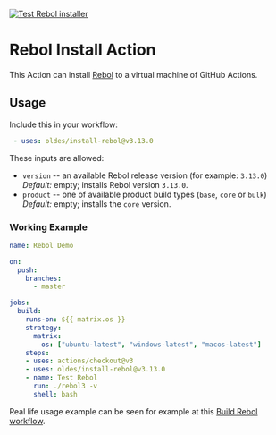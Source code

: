 [![Test Rebol installer](https://github.com/Oldes/install-rebol/actions/workflows/test.yml/badge.svg)](https://github.com/Oldes/install-rebol/actions/workflows/test.yml)

# Rebol Install Action

This Action can install
    [Rebol](https://github.com/Siskin-framework/Rebol)
to a virtual machine of GitHub Actions. 


## Usage

Include this in your workflow:

```yml
 - uses: oldes/install-rebol@v3.13.0
```

These inputs are allowed:

 - `version` -- an available Rebol release version (for example: `3.13.0`)
   _Default:_ empty; installs Rebol version `3.13.0`.
 - `product` -- one of available product build types (`base`, `core` or `bulk`)
   _Default:_ empty; installs the `core` version.

### Working Example

```yml
name: Rebol Demo

on:
  push:
    branches:
      - master

jobs:
  build:
    runs-on: ${{ matrix.os }}
    strategy:
      matrix:
        os: ["ubuntu-latest", "windows-latest", "macos-latest"]
    steps:
    - uses: actions/checkout@v3
    - uses: oldes/install-rebol@v3.13.0
    - name: Test Rebol
      run: ./rebol3 -v
      shell: bash
```

Real life usage example can be seen for example at this [Build Rebol workflow](https://github.com/Siskin-framework/Builder/actions/runs/759470676/workflow).
